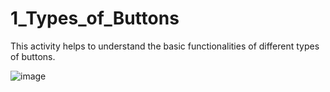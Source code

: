 # 1_Types_of_Buttons

This activity helps to understand the basic functionalities of different types of buttons.

![image](https://user-images.githubusercontent.com/122344020/234012533-d063541b-81f7-45e5-8b95-ad7720510b5d.png)

